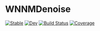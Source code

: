# WNNMDenoise

[![Stable](https://img.shields.io/badge/docs-stable-blue.svg)](https://johnnychen94.github.io/WNNMDenoise.jl/stable)
[![Dev](https://img.shields.io/badge/docs-dev-blue.svg)](https://johnnychen94.github.io/WNNMDenoise.jl/dev)
[![Build Status](https://github.com/johnnychen94/WNNMDenoise.jl/workflows/CI/badge.svg)](https://github.com/johnnychen94/WNNMDenoise.jl/actions)
[![Coverage](https://codecov.io/gh/johnnychen94/WNNMDenoise.jl/branch/master/graph/badge.svg)](https://codecov.io/gh/johnnychen94/WNNMDenoise.jl)

